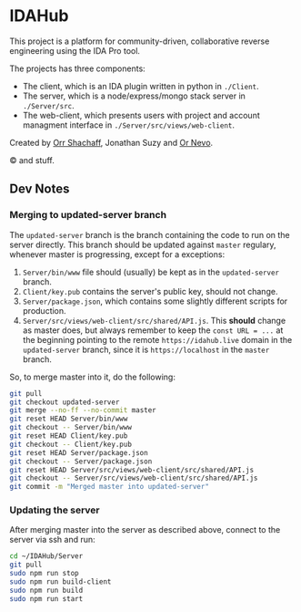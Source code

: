 # IDAHub
This project is a platform for community-driven, collaborative reverse engineering using the IDA Pro tool.

The projects has three components:
- The client, which is an IDA plugin written in python in `./Client`.
- The server, which is a node/express/mongo stack server in `./Server/src`.
- The web-client, which presents users with project and account managment interface in `./Server/src/views/web-client`. 

Created by [Orr Shachaff](https://github.com/lolblat), Jonathan Suzy and [Or Nevo](https://github.com/ornevo). 

© and stuff.

## Dev Notes
### Merging to updated-server branch
The `updated-server` branch is the branch containing the code to run on the server directly. This branch should be updated against `master` regulary, whenever master is progressing, except for a exceptions:

1. `Server/bin/www` file should (usually) be kept as in the `updated-server` branch.
2. `Client/key.pub` contains the server's public key, should not change.
3. `Server/package.json`, which contains some slightly different scripts for production.
4. `Server/src/views/web-client/src/shared/API.js`. This **should** change as master does, but always remember to keep the `const URL = ...` at the beginning pointing to the remote `https://idahub.live` domain in the `updated-server` branch, since it is `https://localhost` in the `master` branch.

So, to merge master into it, do the following:
```bash
git pull
git checkout updated-server
git merge --no-ff --no-commit master
git reset HEAD Server/bin/www
git checkout -- Server/bin/www
git reset HEAD Client/key.pub
git checkout -- Client/key.pub
git reset HEAD Server/package.json
git checkout -- Server/package.json
git reset HEAD Server/src/views/web-client/src/shared/API.js
git checkout -- Server/src/views/web-client/src/shared/API.js
git commit -m "Merged master into updated-server"
```

### Updating the server
After merging master into the server as described above, connect to the server via ssh and run:
```bash
cd ~/IDAHub/Server
git pull
sudo npm run stop
sudo npm run build-client
sudo npm run build
sudo npm run start
```